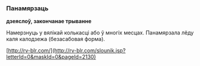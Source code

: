 ### Панамярзаць
**дзеяслоў, закончанае трыванне**

Намерзнуць у вялікай колькасці або ў многіх месцах. Панамярзала лёду каля калодзежа (безасабовая форма).

<a rel="author">[http://rv-blr.com/](http://rv-blr.com/slounik.jsp?letterId=0&maskId=0&pageId=2130)</a>
